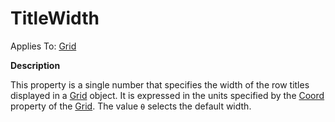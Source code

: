 




<h1 class="heading"><span class="name">TitleWidth</span></h1>

Applies To: [Grid](./grid.md)


**Description**


This property is a single number that specifies the width of the row titles displayed in a [Grid](./grid.md) object. It is expressed in the units specified by the [Coord](coord.md) property of the [Grid](./grid.md). The value `⍬` selects the default width.



